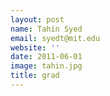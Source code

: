 ```yaml
---
layout: post
name: Tahin Syed  
email: syedt@mit.edu
website: ''
date: 2011-06-01
image: tahin.jpg
title: grad
---
```

